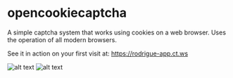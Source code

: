 # opencookiecaptcha
A simple captcha system that works using cookies on a web browser. Uses the operation of all modern browsers.

See it in action on your first visit at: https://rodrigue-app.ct.ws

![alt text](https://i.goopics.net/0jfgld.png)
![alt text](https://i.goopics.net/0jfgld.png)

